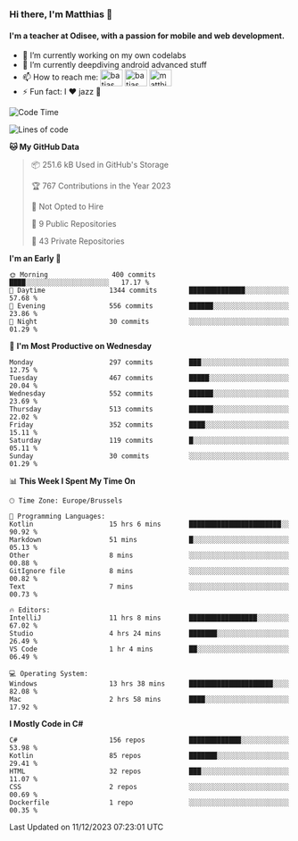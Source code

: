 ### Hi there, I'm Matthias 👋

#### I'm a teacher at Odisee, with a passion for mobile and web development.

- 🔭 I’m currently working on my own codelabs
- 🌱 I’m currently deepdiving android advanced stuff
- 📫 How to reach me: <a href="https://dev.to/batjas" target="_blank"><img align="center" src="https://raw.githubusercontent.com/rahuldkjain/github-profile-readme-generator/master/src/images/icons/Social/devto.svg" alt="batjas" height="30" width="40" /></a>
<a href="https://twitter.com/batjas" target="_blank"><img align="center" src="https://raw.githubusercontent.com/rahuldkjain/github-profile-readme-generator/master/src/images/icons/Social/twitter.svg" alt="batjas" height="30" width="40" /></a>
<a href="https://linkedin.com/in/matthiasdruwé" target="_blank"><img align="center" src="https://raw.githubusercontent.com/rahuldkjain/github-profile-readme-generator/master/src/images/icons/Social/linked-in-alt.svg" alt="matthiasdruwé" height="30" width="40" /></a>
- ⚡ Fun fact: I ❤ jazz 🎷


<!--START_SECTION:waka-->
![Code Time](http://img.shields.io/badge/Code%20Time-927%20hrs%2046%20mins-blue)

![Lines of code](https://img.shields.io/badge/From%20Hello%20World%20I%27ve%20Written-2.5%20million%20lines%20of%20code-blue)

**🐱 My GitHub Data** 

> 📦 251.6 kB Used in GitHub's Storage 
 > 
> 🏆 767 Contributions in the Year 2023
 > 
> 🚫 Not Opted to Hire
 > 
> 📜 9 Public Repositories 
 > 
> 🔑 43 Private Repositories 
 > 
**I'm an Early 🐤** 

```text
🌞 Morning                400 commits         ████░░░░░░░░░░░░░░░░░░░░░   17.17 % 
🌆 Daytime                1344 commits        ██████████████░░░░░░░░░░░   57.68 % 
🌃 Evening                556 commits         ██████░░░░░░░░░░░░░░░░░░░   23.86 % 
🌙 Night                  30 commits          ░░░░░░░░░░░░░░░░░░░░░░░░░   01.29 % 
```
📅 **I'm Most Productive on Wednesday** 

```text
Monday                   297 commits         ███░░░░░░░░░░░░░░░░░░░░░░   12.75 % 
Tuesday                  467 commits         █████░░░░░░░░░░░░░░░░░░░░   20.04 % 
Wednesday                552 commits         ██████░░░░░░░░░░░░░░░░░░░   23.69 % 
Thursday                 513 commits         ██████░░░░░░░░░░░░░░░░░░░   22.02 % 
Friday                   352 commits         ████░░░░░░░░░░░░░░░░░░░░░   15.11 % 
Saturday                 119 commits         █░░░░░░░░░░░░░░░░░░░░░░░░   05.11 % 
Sunday                   30 commits          ░░░░░░░░░░░░░░░░░░░░░░░░░   01.29 % 
```


📊 **This Week I Spent My Time On** 

```text
🕑︎ Time Zone: Europe/Brussels

💬 Programming Languages: 
Kotlin                   15 hrs 6 mins       ███████████████████████░░   90.92 % 
Markdown                 51 mins             █░░░░░░░░░░░░░░░░░░░░░░░░   05.13 % 
Other                    8 mins              ░░░░░░░░░░░░░░░░░░░░░░░░░   00.88 % 
GitIgnore file           8 mins              ░░░░░░░░░░░░░░░░░░░░░░░░░   00.82 % 
Text                     7 mins              ░░░░░░░░░░░░░░░░░░░░░░░░░   00.73 % 

🔥 Editors: 
IntelliJ                 11 hrs 8 mins       █████████████████░░░░░░░░   67.02 % 
Studio                   4 hrs 24 mins       ███████░░░░░░░░░░░░░░░░░░   26.49 % 
VS Code                  1 hr 4 mins         ██░░░░░░░░░░░░░░░░░░░░░░░   06.49 % 

💻 Operating System: 
Windows                  13 hrs 38 mins      █████████████████████░░░░   82.08 % 
Mac                      2 hrs 58 mins       ████░░░░░░░░░░░░░░░░░░░░░   17.92 % 
```

**I Mostly Code in C#** 

```text
C#                       156 repos           █████████████░░░░░░░░░░░░   53.98 % 
Kotlin                   85 repos            ███████░░░░░░░░░░░░░░░░░░   29.41 % 
HTML                     32 repos            ███░░░░░░░░░░░░░░░░░░░░░░   11.07 % 
CSS                      2 repos             ░░░░░░░░░░░░░░░░░░░░░░░░░   00.69 % 
Dockerfile               1 repo              ░░░░░░░░░░░░░░░░░░░░░░░░░   00.35 % 
```




 Last Updated on 11/12/2023 07:23:01 UTC
<!--END_SECTION:waka-->
